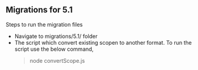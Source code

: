 ## Migrations for 5.1
Steps to run the migration files
-  Navigate to migrations/5.1/ folder
-  The script which convert existing scopen to another format. To run the script use the below command,
    > node convertScope.js